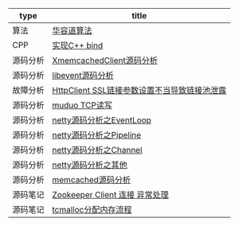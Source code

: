 

|type|title|
|----|----|
|算法|[华容道算法](algorithm/Solution.cpp)|
|CPP|[实现C++ bind](cpp/bind.cpp)|
|源码分析|[XmemcachedClient源码分析](SourceCode/xmemcached.sourcecode.md)|
|源码分析|[libevent源码分析](SourceCode/libevent.sourcecode.md)|
|故障分析|[HttpClient SSL链接参数设置不当导致链接池泄露](fault/httpclient.pool.md)|
|源码分析|[muduo TCP读写](SourceCode/muduo.md)|
|源码分析|[netty源码分析之EventLoop](SourceCode/netty.1.eventloop.md)|
|源码分析|[netty源码分析之Pipeline](SourceCode/netty.2.pipeline.md)|
|源码分析|[netty源码分析之Channel](SourceCode/netty.3.channel.md)|
|源码分析|[netty源码分析之其他](SourceCode/netty.4.other.md)|
|源码分析|[memcached源码分析](SourceCode/memcached.md)|
|源码笔记|[Zookeeper Client 连接 异常处理](Introduction/zk.intro.md)|
|源码笔记|[tcmalloc分配内存流程](Introduction/tcmalloc.md)|